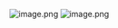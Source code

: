 ![image.png](https://tva1.sinaimg.cn/large/00674Nvvgy1h46j7g88f5j31ji0gq0yg.jpg)
![image.png](https://tva1.sinaimg.cn/large/00674Nvvgy1h46j7rnxvoj31qg0g04cz.jpg)